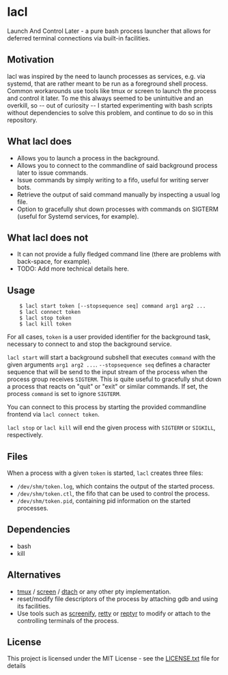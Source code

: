 # lacl
Launch And Control Later - a pure bash process launcher that allows for deferred terminal connections via built-in facilities.

## Motivation
lacl was inspired by the need to launch processes as services, e.g. via systemd,
that are rather meant to be run as a foreground shell process. Common
workarounds use tools like tmux or screen to launch the process and control it
later.  To me this always seemed to be unintuitive and an overkill, so -- out of
curiosity -- I started experimenting with bash scripts without dependencies to
solve this problem, and continue to do so in this repository.

## What lacl does
- Allows you to launch a process in the background.
- Allows you to connect to the commandline of said background process later to
  issue commands.
- Issue commands by simply writing to a fifo, useful for writing server bots.
- Retrieve the output of said command manually by inspecting a usual log file.
- Option to gracefully shut down processes with commands on SIGTERM (useful for
  Systemd services, for example).

## What lacl does not
- It can not provide a fully fledged command line (there are problems with
  back-space, for example).
- TODO: Add more technical details here.

## Usage
```
    $ lacl start token [--stopsequence seq] command arg1 arg2 ...
    $ lacl connect token
    $ lacl stop token
    $ lacl kill token
```

For all cases, `token` is a user provided identifier for the background task,
necessary to connect to and stop the background service.

`lacl start` will start a background subshell that executes `command` with the
given arguments `arg1 arg2 ...`. `--stopsequence seq` defines a character
sequence that will be send to the input stream of the process when the process
group receives `SIGTERM`. This is quite useful to gracefully shut down a process
that reacts on "quit" or "exit" or similar commands. If set, the process
`command` is set to ignore `SIGTERM`.

You can connect to this process by starting the provided commandline frontend
via `lacl connect token`.

`lacl stop` or `lacl kill` will end the given process with `SIGTERM` or
`SIGKILL`, respectively.

## Files
When a process with a given `token` is started, `lacl` creates three files:
* `/dev/shm/token.log`, which contains the output of the started process.
* `/dev/shm/token.ctl`, the fifo that can be used to control the process.
* `/dev/shm/token.pid`, containing pid information on the started processes.

## Dependencies
* bash
* kill

## Alternatives
- [tmux](https://github.com/tmux/tmux) /
  [screen](http://www.gnu.org/software/screen) /
  [dtach](https://github.com/crigler/dtach) or any other pty implementation.
- reset/modify file descriptors of the process by attaching gdb and using its
  facilities.
- Use tools such as [screenify](http://sooda.dy.fi/foo/screenify),
  [retty](http://manpages.ubuntu.com/manpages/precise/man1/retty.1.html) or
  [reptyr](https://github.com/nelhage/reptyr) to modify or attach to the
  controlling terminals of the process.

## License
This project is licensed under the MIT License - see the
[LICENSE.txt](LICENSE.txt) file for details
